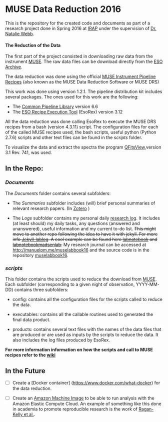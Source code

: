 # MUSE Data Reduction 2016

This is the repository for the created code and documents as part of a research project done in Spring 2016 at [IRAP](http://www.irap.omp.eu/en) under the supervision of [Dr. Natalie Webb](http://userpages.irap.omp.eu/~nwebb/).

####  The Reduction of the Data

The first part of the project consisted in downloading raw data from the instrument [MUSE](https://www.eso.org/sci/facilities/develop/instruments/muse.html). The raw data files can be download directly from the [ESO Archive](http://archive.eso.org/cms/eso-data.html).  

The data reduction was done using the official [MUSE Instrument Pipeline Recipes]((https://www.eso.org/sci/software/pipelines/muse/muse-pipe-recipes.html). ) (also known as the MUSE Data Reduction Software or MUSE DRS)

This work was done using version 1.2.1. The pipeline distribution kit includes several packages. The ones used for this work are the following:

-  The [Common Pipeline Library](http://www.eso.org/sci/software/cpl/download.html) version 6.6
-  The [ESO Recipe Execution Tool](http://www.eso.org/sci/software/cpl/esorex.html) (EsoRex) version 3.12 

All the data reduction was done calling EsoRex to execute the MUSE DRS recipes from a bash (version 4.3.11) script.  The configuration files for each of the called MUSE recipes used, the bash scripts, useful python (Python 2.7.6) scripts and other text files can be found in the *scripts* folder. 

To visualize the data and extract the spectra the program [QFitsView](http://www.mpe.mpg.de/~ott/QFitsView/),version 3.1 Rev. 741, was used.

## In the Repo:

### *Documents*

The *Documents* folder contains several subfolders:

- The *Summaries* subfolder includes (will) brief personal summaries of relevant research papers. (In [Zotero](https://www.zotero.org/manuelmarcano22/items/collectionKey/ABUIC59V) )

- The *Logs* subfolder contains my personal daily [research log](Documents/Logs/WorkLog/worklog.md).  It includes (at least should)  my daily tasks, any questions (answered and unanswered), useful information and my current to-do list. ~~This might move to another repo following the idea to have it with jekyll. For more info [Jekyll-lablog](https://github.com/fdschneider/jekyll-lablog). A cool example can be found here [labnotebook](https://github.com/cboettig/labnotebook) and [labnotebookmadsenlab](http://notebook.madsenlab.org/labnotebook.html).~~ My research journal can be accessed at http://manuelpm.me/muselabbook16 and the source code is in the repository [muselabbook16](https://github.com/manuelmarcano22/muselabbook16).

### *scripts*

This folder contains the scripts used to reduce the download from [MUSE](https://www.eso.org/sci/facilities/develop/instruments/muse.html). Each subfolder (corresponding to a given night of observation, YYYY-MM-DD)  contains three subfolders:

-  config: contains all the configuration files for the scripts called to reduce the data.

-  executables: contains all the callable routines used to generated the final data product.

-  products:  contains several text files with the names of the data files that are produced or are used as inputs by the scripts to reduce the data. It also includes the log files produced by EsoRex. 

**For more information information on how the scripts and call to MUSE recipes refer to the [wiki](https://github.com/manuelmarcano22/muse2016/wiki)**

## In the Future

- [ ] Create a [Docker container] (https://www.docker.com/what-docker) for the data reduction.
- [ ] Create an [Amazon Machine Image](http://docs.aws.amazon.com/AWSEC2/latest/UserGuide/AMIs.html) to be able to run analysis with the Amazon Elastic Compute Cloud. An example of something like this done in academia to promote reproducible research is the work of [Ragan-Kelly et al.][@cloudbio].


[@cloudbio]: http://www.ncbi.nlm.nih.gov/pmc/articles/PMC3578576/ "Ragan-Kelley B, Walters WA, McDonald D, Riley J, Granger BE, Gonzalez A, et al. Collaborative cloud-enabled tools allow rapid, reproducible biological insights. ISME J [Internet]. 2013 Mar [cited 2016 Feb 26];7(3):461–4. Available from: http://www.ncbi.nlm.nih.gov/pmc/articles/PMC3578576/"
